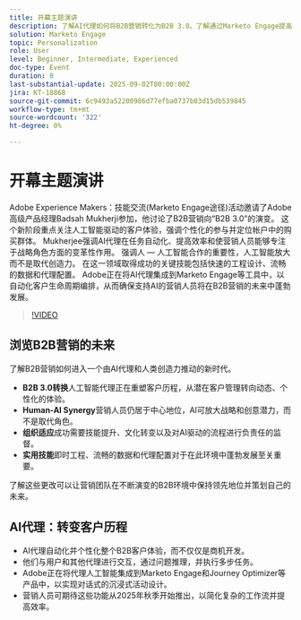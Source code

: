 ```yaml
---
title: 开幕主题演讲
description: 了解AI代理如何将B2B营销转化为B2B 3.0。了解通过Marketo Engage提高效率、个性化和客户旅程的策略。
solution: Marketo Engage
topic: Personalization
role: User
level: Beginner, Intermediate, Experienced
doc-type: Event
duration: 0
last-substantial-update: 2025-09-02T00:00:00Z
jira: KT-18868
source-git-commit: 6c9493a52200986d77efba0737b03d15db539845
workflow-type: tm+mt
source-wordcount: '322'
ht-degree: 0%

---
```



# 开幕主题演讲

Adobe Experience Makers：技能交流(Marketo Engage途径)活动邀请了Adobe高级产品经理Badsah Mukherji参加，他讨论了B2B营销向“B2B 3.0”的演变。 这个新阶段重点关注人工智能驱动的客户体验，强调个性化的参与并定位帐户中的购买群体。 Mukherjee强调AI代理在任务自动化、提高效率和使营销人员能够专注于战略角色方面的变革性作用。 强调人 — 人工智能合作的重要性，人工智能放大而不是取代创造力。 在这一领域取得成功的关键技能包括快速的工程设计、流畅的数据和代理配置。 Adobe正在将AI代理集成到Marketo Engage等工具中，以自动化客户生命周期编排，从而确保支持AI的营销人员将在B2B营销的未来中蓬勃发展。

>[!VIDEO](https://video.tv.adobe.com/v/3471392/?learn=on&enablevpops)

## 浏览B2B营销的未来

了解B2B营销如何进入一个由AI代理和人类创造力推动的新时代。

* **B2B 3.0转换**&#x200B;人工智能代理正在重塑客户历程，从潜在客户管理转向动态、个性化的体验。
* **Human-AI Synergy**&#x200B;营销人员仍居于中心地位，AI可放大战略和创意潜力，而不是取代角色。
* **组织适应**&#x200B;成功需要技能提升、文化转变以及对AI驱动的流程进行负责任的监督。
* **实用技能**&#x200B;即时工程、流畅的数据和代理配置对于在此环境中蓬勃发展至关重要。

了解这些更改可以让营销团队在不断演变的B2B环境中保持领先地位并策划自己的未来。

## AI代理：转变客户历程

* AI代理自动化并个性化整个B2B客户体验，而不仅仅是商机开发。
* 他们与用户和其他代理进行交互，通过问题推理，并执行多步任务。
* Adobe正在将代理人工智能集成到Marketo Engage和Journey Optimizer等产品中，以实现对话式的沉浸式活动设计。
* 营销人员可期待这些功能从2025年秋季开始推出，以简化复杂的工作流并提高效率。
